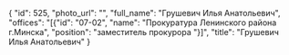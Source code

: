 {
    "id": 525,
    "photo_url": "",
    "full_name": "Грушевич Илья Анатольевич",
    "offices": "[{\"id\": \"07-02\", \"name\": \"Прокуратура Ленинского района г.Минска\", \"position\": \"заместитель прокурора \"}]",
    "title": "Грушевич Илья Анатольевич"
}